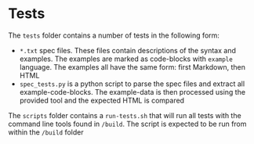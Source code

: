 # Tests

The `tests` folder contains a number of tests in the following form:

- `*.txt` spec files. 
	These files contain descriptions of the syntax and examples. 
	The examples are marked as code-blocks with `example` language.
	The examples all have the same form: first Markdown, then HTML
- `spec_tests.py` is a python script to parse the spec files and extract all example-code-blocks.
	The example-data is then processed using the provided tool and the expected HTML is compared
	
The `scripts` folder contains a `run-tests.sh` that will run all tests with the command line tools found in `/build`. The script is expected to be run from within the `/build` folder